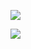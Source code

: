 

![](https://pic.superbed.cn/item/5e06cb3676085c3289eff304.jpg)

![](https://pic.superbed.cn/item/5e06cb6b76085c3289effec4.jpg)

